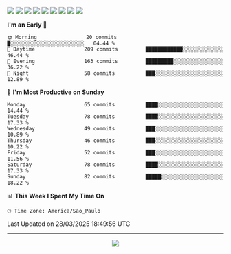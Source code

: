 <p>
  <img src="https://img.shields.io/badge/go-%2300ADD8.svg?style=for-the-badge&logo=go&logoColor=white">
  <img src="https://img.shields.io/badge/typescript-%23007ACC.svg?style=for-the-badge&logo=typescript&logoColor=white">
  <img src="https://img.shields.io/badge/node.js-6DA55F?style=for-the-badge&logo=node.js&logoColor=white">
  <img src="https://img.shields.io/badge/python-3670A0?style=for-the-badge&logo=python&logoColor=ffdd54">
  <img src="https://img.shields.io/badge/Laravel-FF2D20?style=for-the-badge&logo=laravel&logoColor=white">
  <img src="https://img.shields.io/badge/html5-%23E34F26.svg?style=for-the-badge&logo=html5&logoColor=white">
  <img src="https://img.shields.io/badge/css3-%231572B6.svg?style=for-the-badge&logo=css3&logoColor=white">
  <img src="https://img.shields.io/badge/tailwindcss-%2338B2AC.svg?style=for-the-badge&logo=tailwind-css&logoColor=white">
  <img src="https://img.shields.io/badge/AWS-%23FF9900.svg?style=for-the-badge&logo=amazon-aws&logoColor=white">
</p>

<!--START_SECTION:waka-->
**I'm an Early 🐤** 

```text
🌞 Morning                20 commits          █░░░░░░░░░░░░░░░░░░░░░░░░   04.44 % 
🌆 Daytime                209 commits         ████████████░░░░░░░░░░░░░   46.44 % 
🌃 Evening                163 commits         █████████░░░░░░░░░░░░░░░░   36.22 % 
🌙 Night                  58 commits          ███░░░░░░░░░░░░░░░░░░░░░░   12.89 % 
```
📅 **I'm Most Productive on Sunday** 

```text
Monday                   65 commits          ████░░░░░░░░░░░░░░░░░░░░░   14.44 % 
Tuesday                  78 commits          ████░░░░░░░░░░░░░░░░░░░░░   17.33 % 
Wednesday                49 commits          ███░░░░░░░░░░░░░░░░░░░░░░   10.89 % 
Thursday                 46 commits          ███░░░░░░░░░░░░░░░░░░░░░░   10.22 % 
Friday                   52 commits          ███░░░░░░░░░░░░░░░░░░░░░░   11.56 % 
Saturday                 78 commits          ████░░░░░░░░░░░░░░░░░░░░░   17.33 % 
Sunday                   82 commits          █████░░░░░░░░░░░░░░░░░░░░   18.22 % 
```


📊 **This Week I Spent My Time On** 

```text
🕑︎ Time Zone: America/Sao_Paulo
```


 Last Updated on 28/03/2025 18:49:56 UTC
<!--END_SECTION:waka-->

---
<p align="center">
  <img src="https://visitcount.itsvg.in/api?id=OrlatoDev&icon=0&color=12">
</p>
